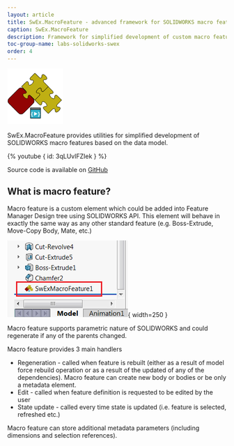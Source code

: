 ```yaml
---
layout: article
title: SwEx.MacroFeature - advanced framework for SOLIDWORKS macro feature
caption: SwEx.MacroFeature
description: Framework for simplified development of custom macro features using SOLIDWORKS API
toc-group-name: labs-solidworks-swex
order: 4
---
```

![SwEx.MacroFeature framework for SOLIDWORKS](logo.png)

SwEx.MacroFeature provides utilities for simplified development of SOLIDWORKS macro features based on the data model.

{% youtube { id: 3qLUvlFZIek } %}

Source code is available on [GitHub](https://github.com/codestackdev/swex-macrofeature)

## What is macro feature?

Macro feature is a custom element which could be added into Feature Manager Design tree using SOLIDWORKS API. This element will behave in exactly the same way as any other standard feature (e.g. Boss-Extrude, Move-Copy Body, Mate, etc.)

![Macro feature in the feature manager tree](feature-mgr-tree-macro-feature.png){ width=250 }

Macro feature supports parametric nature of SOLIDWORKS and could regenerate if any of the parents changed.

Macro feature provides 3 main handlers

* Regeneration - called when feature is rebuilt (either as a result of model force rebuild operation or as a result of the updated of any of the dependencies). Macro feature can create new body or bodies or be only a metadata element.
* Edit - called when feature definition is requested to be edited by the user
* State update - called every time state is updated (i.e. feature is selected, refreshed etc.)

Macro feature can store additional metadata parameters (including dimensions and selection references).